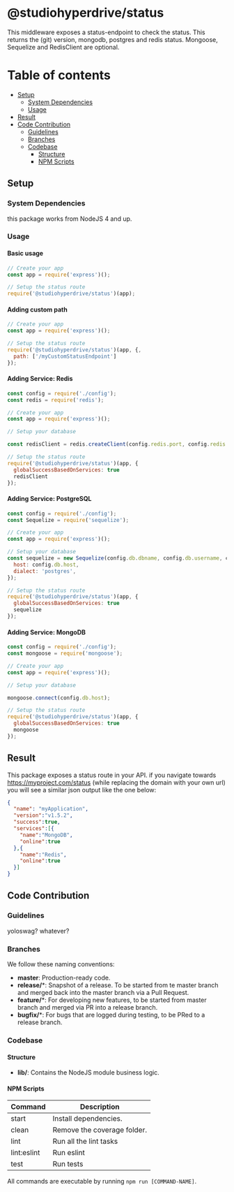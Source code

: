 # @studiohyperdrive/status #

This middleware exposes a status-endpoint to check the status. This returns the (git) version, mongodb, postgres and redis status. Mongoose, Sequelize and RedisClient are optional.

# Table of contents #

* [Setup](#setup) 
  * [System Dependencies](#system-dependencies)
  * [Usage](#usage)
* [Result](#result)
* [Code Contribution](#code-contribution)
  * [Guidelines](#guidelines)
  * [Branches](#branches)
  * [Codebase](#codebase)
    * [Structure](#structure)
    * [NPM Scripts](#npm-scripts)

## Setup ##

### System Dependencies ###

this package works from NodeJS 4 and up.

### Usage ###

#### Basic usage ####

```js
// Create your app
const app = require('express')();

// Setup the status route
require('@studiohyperdrive/status')(app);

```

#### Adding custom path ####

```js
// Create your app
const app = require('express')();

// Setup the status route
require('@studiohyperdrive/status')(app, {,
  path: ['/myCustomStatusEndpoint']
});

```

#### Adding Service: Redis ####

```js
const config = require('./config');
const redis = require('redis');

// Create your app
const app = require('express')();

// Setup your database

const redisClient = redis.createClient(config.redis.port, config.redis.host, { socket_keepalive: true });

// Setup the status route
require('@studiohyperdrive/status')(app, {
  globalSuccessBasedOnServices: true
  redisClient
});

```

#### Adding Service: PostgreSQL ####

```js
const config = require('./config');
const Sequelize = require('sequelize');

// Create your app
const app = require('express')();

// Setup your database
const sequelize = new Sequelize(config.db.dbname, config.db.username, config.db.password, {
  host: config.db.host,
  dialect: 'postgres',
});

// Setup the status route
require('@studiohyperdrive/status')(app, {
  globalSuccessBasedOnServices: true
  sequelize
});

```

#### Adding Service: MongoDB ####

```js
const config = require('./config');
const mongoose = require('mongoose');

// Create your app
const app = require('express')();

// Setup your database

mongoose.connect(config.db.host);

// Setup the status route
require('@studiohyperdrive/status')(app, {
  globalSuccessBasedOnServices: true
  mongoose
});

```

## Result ##

This package exposes a status route in your API. if you navigate towards https://myproject.com/status (while replacing the domain with your own url) you will see a similar json output like the one below:

```json
{
  "name": "myApplication",
  "version":"v1.5.2",
  "success":true,
  "services":[{
    "name":"MongoDB",
    "online":true
  },{
    "name":"Redis",
    "online":true
  }]
}
```

## Code Contribution ##

### Guidelines ###

yoloswag? whatever?

### Branches ###

We follow these naming conventions:

* **master**: Production-ready code.
* **release/***: Snapshot of a release. To be started from te master branch and merged back into the master branch via a Pull Request.
* **feature/***: For developing new features, to be started from master branch and merged via PR into a release branch.
* **bugfix/***: For bugs that are logged during testing, to be PRed to a release branch.

### Codebase ###

#### Structure ####

* **lib/**: Contains the NodeJS module business logic.

#### NPM Scripts ####

| Command       | Description                                 |
| ------------- | ------------------------------------------- |
| start         | Install dependencies.                       |
| clean         | Remove the coverage folder.                 |
| lint          | Run all the lint tasks                      |
| lint:eslint   | Run eslint                                  |
| test          | Run tests                                   |

All commands are executable by running `npm run [COMMAND-NAME]`.
